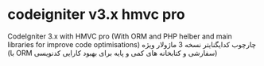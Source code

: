 # codeigniter v3.x hmvc pro

CodeIgniter 3.x with HMVC pro (With ORM and PHP helber and main libraries for improve code optimisations)
چارچوب کدایگنایتر نسخه 3 ماژولار ویژه (با ORM سفارشی و کتابخانه های کمی و پایه برای بهبود کارایی کدنویسی)
